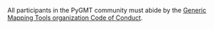 All participants in the PyGMT community must abide by
the [Generic Mapping Tools organization Code of Conduct](https://github.com/GenericMappingTools/.github/blob/main/CODE_OF_CONDUCT.md).

